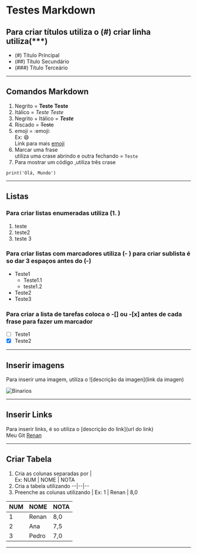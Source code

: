 # Testes Markdown

## Para criar **títulos** utiliza o (#) criar **linha** utiliza(***)
- (#) Título Príncipal
- (##) Título Secundário
- (###) Título Terceário

***

## Comandos Markdown
1. Negrito = **Teste**  __Teste__
2. Itálico = *Teste* _Teste_
3. Negrito + Itálico = **_Teste_**
4. Riscado = ~~Teste~~
5. emoji = :emoji:   
  Ex: :smile:   
  Link para mais [emoji](https://github.com/ikatyang/emoji-cheat-sheet)
6. Marcar uma frase   
  utiliza uma crase abrindo e outra fechando = `Teste`  
7. Para mostrar um código ,utiliza três crase   
```
print('Olá, Mundo')
```

***

## Listas

### Para criar listas enumeradas utiliza (1. )
1. teste
2. teste2
3. teste 3

### Para criar listas com marcadores utiliza (- ) para criar sublista é so dar 3 espaços antes do (-)
- Teste1
   - Teste1.1
   - teste1.2
- Teste2
- Teste3

### Para criar a lista de tarefas coloca o -[] ou -[x] antes de cada frase para fazer um marcador
- [ ] Teste1   
- [x] Teste2   

***

## Inserir imagens
Para inserir uma imagem, utiliza o ![descrição da imagen](link da imagen)

![Binarios](https://www.matematica.pt/images/faq/codigo-binario.png)

***

## Inserir Links
Para inserir links, é so utiliza o [descrição do link](url do link)   
Meu Git [Renan](https://github.com/Renan-do-vale)

***

## Criar Tabela
1. Cria as colunas separadas por |   
    Ex: NUM | NOME | NOTA   
2. Cria a tabela utilizando --|--|--
3. Preenche as colunas utilizando |
    Ex: 1 | Renan | 8,0
    
NUM | NOME | NOTA
--|--|--
1 | Renan | 8,0
2 | Ana | 7,5
3 | Pedro | 7,0

***
